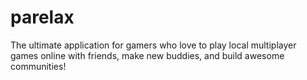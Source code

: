 # parelax
 The ultimate application for gamers who love to play local multiplayer games online with friends, make new buddies, and build awesome communities!
